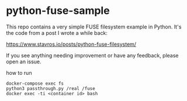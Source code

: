 # python-fuse-sample

This repo contains a very simple FUSE filesystem example in Python. It's the
code from a post I wrote a while back:

https://www.stavros.io/posts/python-fuse-filesystem/

If you see anything needing improvement or have any feedback, please open an
issue.

how to run 

```
docker-compose exec fs
python3 passthrough.py /real /fuse
docker exec -ti <container id> bash
```